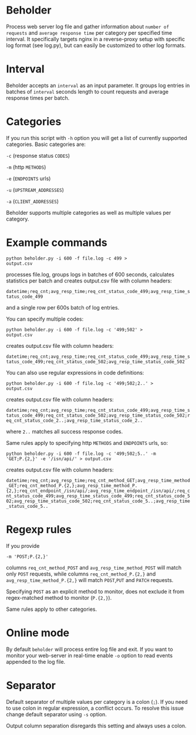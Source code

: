 # Beholder
Process web server log file and gather information about `number of requests` and `average response time` per category per specified time interval. It specifically targets nginx in a reverse-proxy setup with specific log format (see log.py), but can easily be customized to other log formats.

# Interval
Beholder accepts an `interval` as an input parameter. It groups log entries in batches of `interval` seconds length to count requests and average response times per batch.

# Categories
If you run this script with `-h` option you will get a list of currently supported categories. Basic categories are:

`-c` (response status `CODES`)

`-m` (http `METHODS`)

`-e` (`ENDPOINTS` urls)

`-u` (`UPSTREAM_ADDRESSES`)

`-a` (`CLIENT_ADDRESSES`)

Beholder supports multiple categories as well as multiple values per category.

# Example commands
<code>python beholder.py -i 600 -f file.log -c 499 > output.csv</code>

processes file.log, groups logs in batches of 600 seconds, calculates statistics per batch and creates output.csv file with column headers:

<code>datetime;req_cnt;avg_resp_time;req_cnt_status_code_499;avg_resp_time_status_code_499</code>

and a single row per 600s batch of log entries.

You can specify multiple codes:

<code>python beholder.py -i 600 -f file.log -c '499;502' > output.csv</code>

creates output.csv file with column headers:

<code>datetime;req_cnt;avg_resp_time;req_cnt_status_code_499;avg_resp_time_status_code_499;req_cnt_status_code_502;avg_resp_time_status_code_502</code>

You can also use regular expressions in code definitions:

<code>python beholder.py -i 600 -f file.log -c '499;502;2..' > output.csv</code>

creates output.csv file with column headers:

<code>datetime;req_cnt;avg_resp_time;req_cnt_status_code_499;avg_resp_time_status_code_499;req_cnt_status_code_502;avg_resp_time_status_code_502;req_cnt_status_code_2..;avg_resp_time_status_code_2..</code>

where `2..` matches all success response codes.

Same rules apply to specifying http `METHODS` and `ENDPOINTS` urls, so:

<code>python beholder.py -i 600 -f file.log -c '499;502;5..' -m 'GET;P.{2,}' -e '/isn/api/' > output.csv</code>

creates output.csv file with column headers:

<code>datetime;req_cnt;avg_resp_time;req_cnt_method_GET;avg_resp_time_method_GET;req_cnt_method_P.{2,};avg_resp_time_method_P.{2,};req_cnt_endpoint_/isn/api/;avg_resp_time_endpoint_/isn/api/;req_cnt_status_code_499;avg_resp_time_status_code_499;req_cnt_status_code_502;avg_resp_time_status_code_502;req_cnt_status_code_5..;avg_resp_time_status_code_5..</code>

# Regexp rules
If you provide 

<code>-m 'POST;P.{2,}'</code> 

columns `req_cnt_method_POST` and `avg_resp_time_method_POST` will match only `POST` requests, while columns `req_cnt_method_P.{2,}` and `avg_resp_time_method_P.{2,}` will match `POST`,`PUT` and `PATCH` requests. 

Specifying `POST` as an explicit method to monitor, does not exclude it from regex-matched method to monitor (`P.{2,}`).

Same rules apply to other categories.

# Online mode
By default `beholder` will process entire log file and exit. If you want to monitor your web-server in real-time enable `-o` option to read events appended to the log file.

# Separator
Default separator of multiple values per category is a colon (`;`). If you need to use colon in regular expression, a conflict occurs. To resolve this issue change default separator using `-s` option.

Output column separation disregards this setting and always uses a colon.